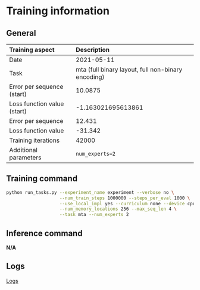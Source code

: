 # Training information

## General

|Training aspect | Description |
|:--|:--|
|Date| 2021-05-11|
|Task| mta (full binary layout, full non-binary encoding)|
|Error per sequence (start)| 10.0875 |
|Loss function value (start)| -1.163021695613861 |
|Error per sequence| 12.431 |
|Loss function value| -31.342 |
|Training iterations| 42000 |
|Additional parameters| `num_experts=2` |

## Training command

```bash
python run_tasks.py --experiment_name experiment --verbose no \
                    --num_train_steps 1000000 --steps_per_eval 1000 \
                    --use_local_impl yes --curriculum none --device cpu --num_bits_per_vector 3 \
                    --num_memory_locations 256 --max_seq_len 4 \
                    --task mta --num_experts 2
```

## Inference command

**N/A**

## Logs

[Logs](./out.log)
